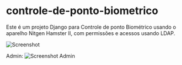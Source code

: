 controle-de-ponto-biometrico
============================

Este é um projeto Django para Controle de ponto Biométrico usando o aparelho Nitgen Hamster II, com permissões e acessos usando LDAP.

![Screenshot](https://raw.githubusercontent.com/ffreitasalves/controle-de-ponto-biometrico/18f554ee9ab587bbad997d213ff0fe5fc4cfc8b1/controleponto_captura.png)

Admin:
![Screenshot Admin](https://raw.githubusercontent.com/ffreitasalves/controle-de-ponto-biometrico/master/controle_adm.png)
